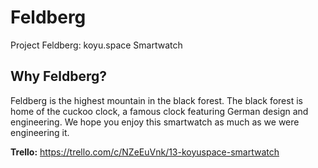 # Feldberg

Project Feldberg: koyu.space Smartwatch

## Why Feldberg?

Feldberg is the highest mountain in the black forest. The black forest is home of the cuckoo clock, a famous clock featuring German design and engineering. We hope you enjoy this smartwatch as much as we were engineering it.

**Trello:** https://trello.com/c/NZeEuVnk/13-koyuspace-smartwatch